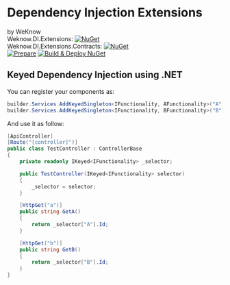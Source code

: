 # Dependency Injection Extensions 
by WeKnow  
Weknow.DI.Extensions: [![NuGet](https://img.shields.io/nuget/v/Weknow.DI.Extensions.svg)](https://www.nuget.org/packages/Weknow.DI.Extensions/)  
Weknow.DI.Extensions.Contracts: [![NuGet](https://img.shields.io/nuget/v/Weknow.DI.Extensions.Contracts.svg)](https://www.nuget.org/packages/Weknow.DI.Extensions.Contracts/)  
[![Prepare](https://github.com/weknow-network/Weknow-DI-Extensions/actions/workflows/prepare-nuget.yml/badge.svg)](https://github.com/weknow-network/Weknow-DI-Extensions/actions/workflows/prepare-nuget.yml)
[![Build & Deploy NuGet](https://github.com/weknow-network/Weknow-DI-Extensions/actions/workflows/Deploy.yml/badge.svg)](https://github.com/weknow-network/Weknow-DI-Extensions/actions/workflows/Deploy.yml)

## Keyed Dependency Injection using .NET

You can register your components as:

``` cs
builder.Services.AddKeyedSingleton<IFunctionality, AFunctionality>("A");
builder.Services.AddKeyedSingleton<IFunctionality, BFunctionality>("B");
```

And use it as follow:

``` cs
[ApiController]
[Route("[controller]")]
public class TestController : ControllerBase
{
    private readonly IKeyed<IFunctionality> _selector;

    public TestController(IKeyed<IFunctionality> selector)
    {
        _selector = selector;
    }

    [HttpGet("a")]
    public string GetA()
    {
        return _selector["A"].Id;
    }

    [HttpGet("b")]
    public string GetB()
    {
        return _selector["B"].Id;
    }
}
```
